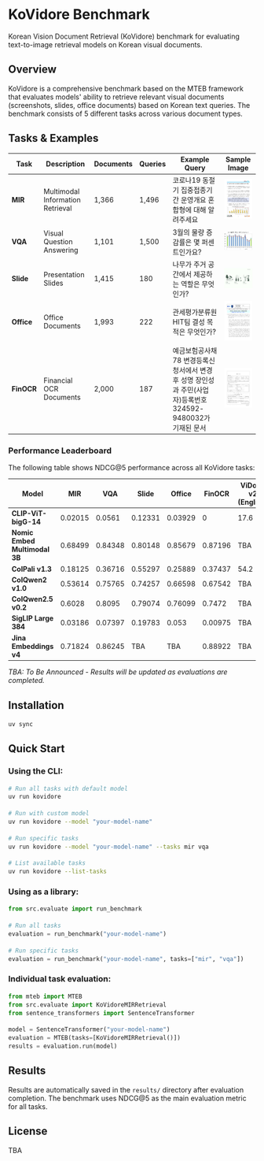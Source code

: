 # KoVidore Benchmark

Korean Vision Document Retrieval (KoVidore) benchmark for evaluating text-to-image retrieval models on Korean visual documents.

## Overview

KoVidore is a comprehensive benchmark based on the MTEB framework that evaluates models' ability to retrieve relevant visual documents (screenshots, slides, office documents) based on Korean text queries. The benchmark consists of 5 different tasks across various document types.

## Tasks & Examples

| Task | Description | Documents | Queries | Example Query | Sample Image |
|------|-------------|-----------|---------|---------------|--------------|
| **MIR** | Multimodal Information Retrieval | 1,366 | 1,496 | 코로나19 동절기 집중접종기간 운영개요 혼합형에 대해 알려주세요 | <img src="assets/examples/mir_sample.jpg" width="200" alt="MIR"> |
| **VQA** | Visual Question Answering | 1,101 | 1,500 | 3월의 물량 증감률은 몇 퍼센트인가요? | <img src="assets/examples/vqa_sample.png" width="200" alt="VQA"> |
| **Slide** | Presentation Slides | 1,415 | 180 | 나무가 주거 공간에서 제공하는 역할은 무엇인가? | <img src="assets/examples/slide_sample.jpg" width="200" alt="Slide"> |
| **Office** | Office Documents | 1,993 | 222 | 관세평가분류원 HIT팀 결성 목적은 무엇인가? | <img src="assets/examples/office_sample.jpg" width="200" alt="Office"> |
| **FinOCR** | Financial OCR Documents | 2,000 | 187 | 예금보험공사채 78 변경등록신청서에서 변경후 성명 장인성과 주민(사업자)등록번호 324592-9480032가 기재된 문서 | <img src="assets/examples/finocr_sample.png" width="200" alt="FinOCR"> |


### Performance Leaderboard

The following table shows NDCG@5 performance across all KoVidore tasks:

| Model | MIR | VQA | Slide | Office | FinOCR | ViDoRe v2 (English) |
|-------|-----|-----|-------|--------|--------|--------|
| **CLIP-ViT-bigG-14** | 0.02015 | 0.0561 | 0.12331 | 0.03929 | 0 | 17.6 |
| **Nomic Embed Multimodal 3B** | 0.68499 | 0.84348 | 0.80148 | 0.85679 | 0.87196 | TBA |
| **ColPali v1.3** | 0.18125 | 0.36716 | 0.55297 | 0.25889 | 0.37437 | 54.2 |
| **ColQwen2 v1.0** | 0.53614 | 0.75765 | 0.74257 | 0.66598 | 0.67542 | TBA |
| **ColQwen2.5 v0.2** | 0.6028 | 0.8095 | 0.79074 | 0.76099 | 0.7472 | TBA |
| **SigLIP Large 384** | 0.03186 | 0.07397 | 0.19783 | 0.053 | 0.00975 | TBA |
| **Jina Embeddings v4** | 0.71824 | 0.86245 | TBA | TBA | 0.88922 | TBA |

*TBA: To Be Announced - Results will be updated as evaluations are completed.*

## Installation

```bash
uv sync
```

## Quick Start

### Using the CLI:

```bash
# Run all tasks with default model
uv run kovidore

# Run with custom model
uv run kovidore --model "your-model-name"

# Run specific tasks
uv run kovidore --model "your-model-name" --tasks mir vqa

# List available tasks
uv run kovidore --list-tasks
```

### Using as a library:

```python
from src.evaluate import run_benchmark

# Run all tasks
evaluation = run_benchmark("your-model-name")

# Run specific tasks
evaluation = run_benchmark("your-model-name", tasks=["mir", "vqa"])
```

### Individual task evaluation:

```python
from mteb import MTEB
from src.evaluate import KoVidoreMIRRetrieval
from sentence_transformers import SentenceTransformer

model = SentenceTransformer("your-model-name")
evaluation = MTEB(tasks=[KoVidoreMIRRetrieval()])
results = evaluation.run(model)
```

## Results

Results are automatically saved in the `results/` directory after evaluation completion. The benchmark uses NDCG@5 as the main evaluation metric for all tasks.

## License

TBA
